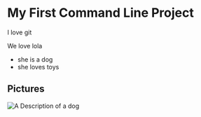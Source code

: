 # My First Command Line Project

I love git

We love lola

* she is a dog
* she loves toys

## Pictures

![A Description of a dog](http://nicenicejpg.com/200/200)

